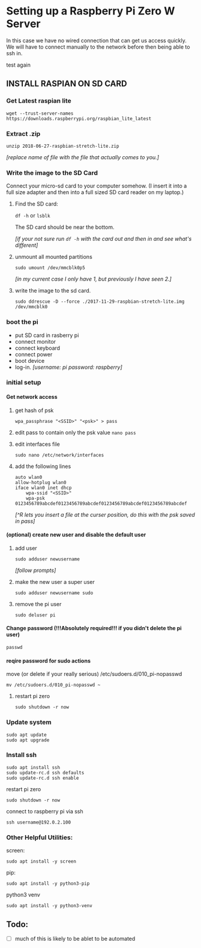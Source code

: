 # Setting up a Raspberry Pi Zero W Server
In this case we have no wired connection that can get us access quickly.
We will have to connect manually to the network before then being able to ssh in.

test again

## INSTALL RASPIAN ON SD CARD

### Get Latest raspian lite

```wget --trust-server-names https://downloads.raspberrypi.org/raspbian_lite_latest```

### Extract .zip
```unzip 2018-06-27-raspbian-stretch-lite.zip ```

*[replace name of file with the file that actually comes to you.]*

### Write the image to the SD Card
Connect your micro-sd card to your computer somehow. (I insert it into a full size adapter and then into a full sized SD card reader on my laptop.)

1. Find the SD card:

    ``` df -h ```
    or
    ``` lsblk ```

    The SD card should be near the bottom.

    *[if your not sure run ```df -h``` with the card out and then in and see what's different]*

1. unmount all mounted partitions

    `sudo umount /dev/mmcblk0p5`

    *[in my current case I only have 1, but previously I have seen 2.]*
1. write the image to the sd card.

    `sudo ddrescue -D --force ./2017-11-29-raspbian-stretch-lite.img /dev/mmcblk0`


### boot the pi
* put SD card in rasberry pi
* connect monitor
* connect keyboard
* connect power
* boot device
* log-in. *[username: pi password: raspberry]*





### initial setup


#### Get network access
1. get hash of psk

    ```wpa_passphrase "<SSID>" "<psk>" > pass```

1. edit pass to contain only the psk value
   ```nano pass```

1. edit interfaces file

    ```sudo nano /etc/network/interfaces```

1. add the following lines

    ```
    auto wlan0
    allow-hotplug wlan0
    iface wlan0 inet dhcp
        wpa-ssid "<SSID>"
        wpa-psk 0123456789abcdef0123456789abcdef0123456789abcdef0123456789abcdef
    ```

    *[^R lets you insert a file at the curser position, do this with the psk saved in pass]*


#### (optional) create new user and disable the default user
1. add user

    `sudo adduser newusername`

    *[follow prompts]*

1. make the new user a super user  

    `sudo adduser newusername sudo`

1. remove the pi user

    `sudo deluser pi`

#### Change password (!!!Absolutely required!!! if you didn't delete the pi user)
`passwd`

#### reqire password for sudo actions
   move (or delete if your really serious) /etc/sudoers.d/010_pi-nopasswd

   ```mv /etc/sudoers.d/010_pi-nopasswd ~```







1. restart pi zero

    ```sudo shutdown -r now```


### Update system

```
sudo apt update
sudo apt upgrade
```

### Install ssh

```
sudo apt install ssh
sudo update-rc.d ssh defaults
sudo update-rc.d ssh enable
```

restart pi zero

```sudo shutdown -r now```

connect to raspberry pi via ssh

```ssh username@192.0.2.100```


### Other Helpful Utilities:

screen:
```
sudo apt install -y screen
```

pip:
```
sudo apt install -y python3-pip
```

python3 venv

```
sudo apt install -y python3-venv
```




## Todo:

- [ ] much of this is likely to be ablet to be automated
